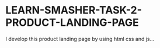 # LEARN-SMASHER-TASK-2-PRODUCT-LANDING-PAGE
I develop this product landing page by using html css and js...
